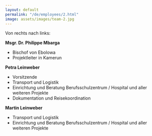```yaml
---
layout: default
permalink: "/de/employees/2.html"
image: assets/images/team-2.jpg
---
```


Von rechts nach links: 

**Msgr. Dr. Philippe Mbarga**
- Bischof von Ebolowa
- Projektleiter in Kamerun

**Petra Leinweber**
- Vorsitzende
- Transport und Logistik
- Einrichtung und Beratung Berufsschulzentrum / Hospital und aller weiteren Projekte
- Dokumentation und Reisekoordination

**Martin Leinweber**
- Transport und Logistik
- Einrichtung und Beratung Berufsschulzentrum / Hospital und aller weiteren Projekte
